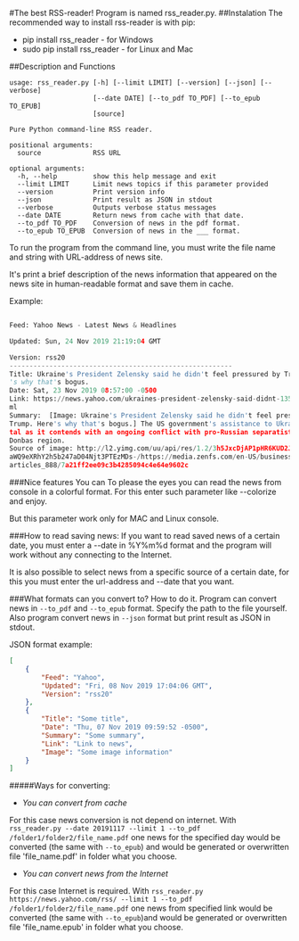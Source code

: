 #The best RSS-reader!
Program is named rss_reader.py.
##Instalation
The recommended way to install rss-reader is with pip:
* pip install rss_reader - for Windows
* sudo pip install rss_reader - for Linux and Mac

##Description and Functions
```
usage: rss_reader.py [-h] [--limit LIMIT] [--version] [--json] [--verbose]
                     [--date DATE] [--to_pdf TO_PDF] [--to_epub TO_EPUB]
                     [source]

Pure Python command-line RSS reader.

positional arguments:
  source             RSS URL

optional arguments:
  -h, --help         show this help message and exit
  --limit LIMIT      Limit news topics if this parameter provided
  --version          Print version info
  --json             Print result as JSON in stdout
  --verbose          Outputs verbose status messages
  --date DATE        Return news from cache with that date.
  --to_pdf TO_PDF    Conversion of news in the pdf format.
  --to_epub TO_EPUB  Conversion of news in the ___ format.
```

To run the program from the command line, you must write the file name and string with URL-address of news site.

It's print a brief description of the news information that appeared on the news site in human-readable
format and save them in cache. 

Example:
```python rss_reader.py "https://news.yahoo.com/rss/" --limit 1

Feed: Yahoo News - Latest News & Headlines

Updated: Sun, 24 Nov 2019 21:19:04 GMT

Version: rss20
--------------------------------------------------------
Title: Ukraine's President Zelensky said he didn't feel pressured by Trump. Here
's why that's bogus.
Date: Sat, 23 Nov 2019 08:57:00 -0500
Link: https://news.yahoo.com/ukraines-president-zelensky-said-didnt-135700678.ht
ml
Summary:  [Image: Ukraine's President Zelensky said he didn't feel pressured by
Trump. Here's why that's bogus.] The US government's assistance to Ukraine is vi
tal as it contends with an ongoing conflict with pro-Russian separatists in the
Donbas region.
Source of image: http://l2.yimg.com/uu/api/res/1.2/3h5JxcDjAP1pHR6KUD2JMQ--/YXBw
aWQ9eXRhY2h5b247aD04Njt3PTEzMDs-/https://media.zenfs.com/en-US/business_insider_
articles_888/7a21ff2ee09c3b4285094c4e64e9602c
```
###Nice features
You can To please the eyes you can read the news from console in a colorful format.
For this enter such parameter like --colorize and enjoy.

But this parameter work only for MAC and Linux console.

###How to read saving news:
If you want to read saved news of a certain date, you must enter a --date in %Y%m%d format and the program will work
without any connecting to the Internet.

It is also possible to select news from a specific source of a certain date, for this you must enter the url-address
and --date that you want.

###What formats can you convert to? How to do it.
Program can convert news in ```--to_pdf``` and ```--to_epub``` format. 
Specify the path to the file yourself. Also program convert news in ```--json``` format
but print result as JSON in stdout.

JSON format example:
```json
[
    {
        "Feed": "Yahoo",
        "Updated": "Fri, 08 Nov 2019 17:04:06 GMT",
        "Version": "rss20"
    },
    {
        "Title": "Some title",
        "Date": "Thu, 07 Nov 2019 09:59:52 -0500",
        "Summary": "Some summary",
        "Link": "Link to news",
        "Image": "Some image information"
    }
]
```
#####Ways for converting:
- *You can convert from cache*

For this case news conversion is not depend on internet.
With ```rss_reader.py --date 20191117 --limit 1 --to_pdf /folder1/folder2/file_name.pdf``` one news for the specified day
would be converted (the same with ```--to_epub```) and would be generated or overwritten file 'file_name.pdf'
in folder what you choose.

- *You can convert news from the Internet*

For this case Internet is required.
With ```rss_reader.py https://news.yahoo.com/rss/ --limit 1 --to_pdf /folder1/folder2/file_name.pdf``` one news
from specified link would be converted (the same with ```--to_epub```)and would be generated or overwritten
file 'file_name.epub' in folder what you choose.



